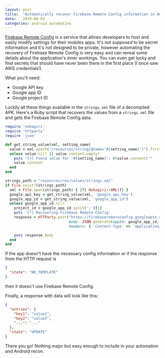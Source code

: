 ```yaml
---
layout: post
title:  "Automatically recover Firebase Remote Config information in Android apps"
date:   2019-08-03
categories: android automatino
---
```


[Firebase Remote Config](https://firebase.google.com/docs/remote-config/) is a service that allows developers to host and easily modify settings for their mobiles apps. It's not *supposed* to be secret information and it's not designed to be private, however automating the recovery of Firebase Remote Config is very easy and can reveal some details about the application's inner workings. You can even get lucky and find secrets that should have never been there in the first place (I once saw AWS credentials!).

What you'll need:

- Google API key
- Google app ID
- Google project ID

Luckily all these things available in the `strings.xml` file of a decompiled APK. Here's a Ruby script that recovers the values from a `strings.xml` file and gets the Firebase Remote Config data.

```ruby
require 'nokogiri'
require 'httparty'
require 'json'

def get_string_value(xml, setting_name)
  value = xml.xpath("/resources/string[@name='#{setting_name}']").first
  unless value.nil? || value.content.empty?
    puts "[+] Found value for '#{setting_name}': #{value.content}'"
    value.content
  end
end

strings_path = "resources/res/values/strings.xml"
if File.exist?(strings_path)
  xml = File.open(strings_path) { |f| Nokogiri::XML(f) }
  google_api_key = get_string_value(xml, 'google_api_key')
  google_app_id = get_string_value(xml, 'google_app_id')
  unless google_app_id.nil?
    project_id = google_app_id.split(':')[1]
    puts '[*] Recovering Firebase Remote Config'
    response = HTTParty.post("https://firebaseremoteconfig.googleapis.com/v1/projects/#{project_id}/namespaces/firebase:fetch?key=#{google_api_key}",
                             body: JSON.generate(appId: google_app_id, appInstanceId: 'required_but_unused_value'),
                             headers: { 'Content-Type' => 'application/json' })

    puts response.body
  end
end
```

If the app doesn't have the necessary config information or if the response from the HTTP request is

```json
{
  "state": "NO_TEMPLATE"
}
```

then it doesn't use Firebase Remote Config.

Finally, a response with data will look like this:

```json
{
  "entries": {
    "key1": "value1",
    "key2": "value2",
    "...": "..."
  },
  "state": "UPDATE"
}
```

There you go! Nothing major but easy enough to include in your automation and Android recon.
